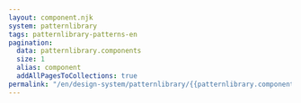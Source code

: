 ```yaml
---
layout: component.njk
system: patternlibrary
tags: patternlibrary-patterns-en
pagination:
  data: patternlibrary.components
  size: 1
  alias: component
  addAllPagesToCollections: true
permalink: "/en/design-system/patternlibrary/{{patternlibrary.components[component].config.list | slugify}}/{{patternlibrary.components[component].config.tag | slugify}}/"
---
```

